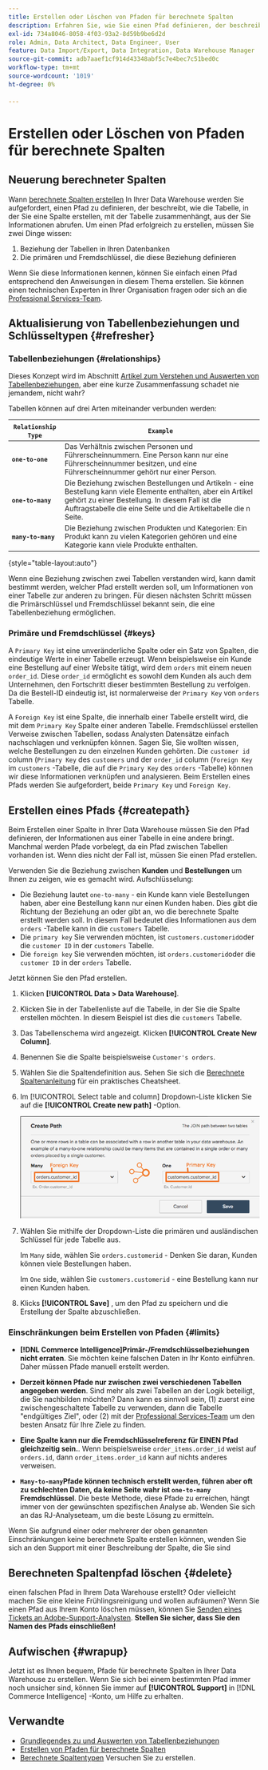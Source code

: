 ```yaml
---
title: Erstellen oder Löschen von Pfaden für berechnete Spalten
description: Erfahren Sie, wie Sie einen Pfad definieren, der beschreibt, wie die Tabelle, in der Sie eine Spalte erstellen, mit der Tabelle zusammenhängt, aus der Sie Informationen abrufen.
exl-id: 734a8046-8058-4f03-93a2-8d59b9be6d2d
role: Admin, Data Architect, Data Engineer, User
feature: Data Import/Export, Data Integration, Data Warehouse Manager
source-git-commit: adb7aaef1cf914d43348abf5c7e4bec7c51bed0c
workflow-type: tm+mt
source-wordcount: '1019'
ht-degree: 0%

---
```


# Erstellen oder Löschen von Pfaden für berechnete Spalten

## Neuerung berechneter Spalten

Wann [berechnete Spalten erstellen](../data-warehouse-mgr/creating-calculated-columns.md) In Ihrer Data Warehouse werden Sie aufgefordert, einen Pfad zu definieren, der beschreibt, wie die Tabelle, in der Sie eine Spalte erstellen, mit der Tabelle zusammenhängt, aus der Sie Informationen abrufen. Um einen Pfad erfolgreich zu erstellen, müssen Sie zwei Dinge wissen:

1. Beziehung der Tabellen in Ihren Datenbanken
1. Die primären und Fremdschlüssel, die diese Beziehung definieren

Wenn Sie diese Informationen kennen, können Sie einfach einen Pfad entsprechend den Anweisungen in diesem Thema erstellen. Sie können einen technischen Experten in Ihrer Organisation fragen oder sich an die [Professional Services-Team](https://experienceleague.adobe.com/docs/commerce-knowledge-base/kb/troubleshooting/miscellaneous/mbi-service-policies.html).

## Aktualisierung von Tabellenbeziehungen und Schlüsseltypen {#refresher}

### Tabellenbeziehungen {#relationships}

Dieses Konzept wird im Abschnitt [Artikel zum Verstehen und Auswerten von Tabellenbeziehungen](../../data-analyst/data-warehouse-mgr/table-relationships.md), aber eine kurze Zusammenfassung schadet nie jemandem, nicht wahr?

Tabellen können auf drei Arten miteinander verbunden werden:

| **`Relationship Type`** | **`Example`** |
|-----|-----|
| **`one-to-one`** | Das Verhältnis zwischen Personen und Führerscheinnummern. Eine Person kann nur eine Führerscheinnummer besitzen, und eine Führerscheinnummer gehört nur einer Person. |
| **`one-to-many`** | Die Beziehung zwischen Bestellungen und Artikeln - eine Bestellung kann viele Elemente enthalten, aber ein Artikel gehört zu einer Bestellung. In diesem Fall ist die Auftragstabelle die eine Seite und die Artikeltabelle die n Seite. |
| **`many-to-many`** | Die Beziehung zwischen Produkten und Kategorien: Ein Produkt kann zu vielen Kategorien gehören und eine Kategorie kann viele Produkte enthalten. |

{style="table-layout:auto"}

Wenn eine Beziehung zwischen zwei Tabellen verstanden wird, kann damit bestimmt werden, welcher Pfad erstellt werden soll, um Informationen von einer Tabelle zur anderen zu bringen. Für diesen nächsten Schritt müssen die Primärschlüssel und Fremdschlüssel bekannt sein, die eine Tabellenbeziehung ermöglichen.

### Primäre und Fremdschlüssel {#keys}

A `Primary Key` ist eine unveränderliche Spalte oder ein Satz von Spalten, die eindeutige Werte in einer Tabelle erzeugt. Wenn beispielsweise ein Kunde eine Bestellung auf einer Website tätigt, wird dem `orders` mit einem neuen `order_id`. Diese `order_id` ermöglicht es sowohl dem Kunden als auch dem Unternehmen, den Fortschritt dieser bestimmten Bestellung zu verfolgen. Da die Bestell-ID eindeutig ist, ist normalerweise der `Primary Key` von `orders` Tabelle.

A `Foreign Key` ist eine Spalte, die innerhalb einer Tabelle erstellt wird, die mit dem `Primary Key` Spalte einer anderen Tabelle. Fremdschlüssel erstellen Verweise zwischen Tabellen, sodass Analysten Datensätze einfach nachschlagen und verknüpfen können. Sagen Sie, Sie wollten wissen, welche Bestellungen zu den einzelnen Kunden gehörten. Die `customer id` column (`Primary Key` des `customers` und der `order_id` column (`Foreign Key` im `customers` -Tabelle, die auf die `Primary Key` des `orders` -Tabelle) können wir diese Informationen verknüpfen und analysieren. Beim Erstellen eines Pfads werden Sie aufgefordert, beide `Primary Key` und `Foreign Key`.

## Erstellen eines Pfads {#createpath}

Beim Erstellen einer Spalte in Ihrer Data Warehouse müssen Sie den Pfad definieren, der Informationen aus einer Tabelle in eine andere bringt. Manchmal werden Pfade vorbelegt, da ein Pfad zwischen Tabellen vorhanden ist. Wenn dies nicht der Fall ist, müssen Sie einen Pfad erstellen.

Verwenden Sie die Beziehung zwischen **Kunden** und **Bestellungen** um Ihnen zu zeigen, wie es gemacht wird. Aufschlüsselung:

* Die Beziehung lautet `one-to-many` - ein Kunde kann viele Bestellungen haben, aber eine Bestellung kann nur einen Kunden haben. Dies gibt die Richtung der Beziehung an oder gibt an, wo die berechnete Spalte erstellt werden soll. In diesem Fall bedeutet dies Informationen aus dem `orders` -Tabelle kann in die `customers` Tabelle.
* Die `primary key` Sie verwenden möchten, ist `customers.customerid`oder die `customer ID` in der `customers` Tabelle.
* Die `foreign key` Sie verwenden möchten, ist `orders.customerid`oder die `customer ID` in der `orders` Tabelle.

Jetzt können Sie den Pfad erstellen.

1. Klicken **[!UICONTROL Data > Data Warehouse]**.
1. Klicken Sie in der Tabellenliste auf die Tabelle, in der Sie die Spalte erstellen möchten. In diesem Beispiel ist dies die `customers` Tabelle.
1. Das Tabellenschema wird angezeigt. Klicken **[!UICONTROL Create New Column]**.
1. Benennen Sie die Spalte beispielsweise `Customer's orders`.
1. Wählen Sie die Spaltendefinition aus. Sehen Sie sich die [Berechnete Spaltenanleitung](../data-warehouse-mgr/creating-calculated-columns.md) für ein praktisches Cheatsheet.
1. Im [!UICONTROL Select table and column] Dropdown-Liste klicken Sie auf die **[!UICONTROL Create new path]** -Option.

   ![Erstellen von Pfaden für berechnete Spalten modal](../../assets/Creating_Paths_modal.png)

1. Wählen Sie mithilfe der Dropdown-Liste die primären und ausländischen Schlüssel für jede Tabelle aus.

   Im `Many` side, wählen Sie `orders.customerid` - Denken Sie daran, Kunden können viele Bestellungen haben.

   Im `One` side, wählen Sie `customers.customerid` - eine Bestellung kann nur einen Kunden haben.

1. Klicks **[!UICONTROL Save]** , um den Pfad zu speichern und die Erstellung der Spalte abzuschließen.

### Einschränkungen beim Erstellen von Pfaden {#limits}

* **[!DNL Commerce Intelligence]Primär-/Fremdschlüsselbeziehungen nicht erraten**. Sie möchten keine falschen Daten in Ihr Konto einführen. Daher müssen Pfade manuell erstellt werden.

* **Derzeit können Pfade nur zwischen zwei verschiedenen Tabellen angegeben werden**. Sind mehr als zwei Tabellen an der Logik beteiligt, die Sie nachbilden möchten? Dann kann es sinnvoll sein, (1) zuerst eine zwischengeschaltete Tabelle zu verwenden, dann die Tabelle &quot;endgültiges Ziel&quot;, oder (2) mit der [Professional Services-Team](https://experienceleague.adobe.com/docs/commerce-knowledge-base/kb/troubleshooting/miscellaneous/mbi-service-policies.html) um den besten Ansatz für Ihre Ziele zu finden.

* **Eine Spalte kann nur die Fremdschlüsselreferenz für EINEN Pfad gleichzeitig sein.**. Wenn beispielsweise `order_items.order_id` weist auf `orders.id`, dann `order_items.order_id` kann auf nichts anderes verweisen.

* **`Many-to-many`Pfade können technisch erstellt werden, führen aber oft zu schlechten Daten, da keine Seite wahr ist `one-to-many` Fremdschlüssel**. Die beste Methode, diese Pfade zu erreichen, hängt immer von der gewünschten spezifischen Analyse ab. Wenden Sie sich an das RJ-Analyseteam, um die beste Lösung zu ermitteln.

Wenn Sie aufgrund einer oder mehrerer der oben genannten Einschränkungen keine berechnete Spalte erstellen können, wenden Sie sich an den Support mit einer Beschreibung der Spalte, die Sie sind

## Berechneten Spaltenpfad löschen {#delete}

einen falschen Pfad in Ihrem Data Warehouse erstellt? Oder vielleicht machen Sie eine kleine Frühlingsreinigung und wollen aufräumen? Wenn Sie einen Pfad aus Ihrem Konto löschen müssen, können Sie [Senden eines Tickets an Adobe-Support-Analysten](../../guide-overview.md#Submitting-a-Support-Ticket). **Stellen Sie sicher, dass Sie den Namen des Pfads einschließen!**

## Aufwischen {#wrapup}

Jetzt ist es Ihnen bequem, Pfade für berechnete Spalten in Ihrer Data Warehouse zu erstellen. Wenn Sie sich bei einem bestimmten Pfad immer noch unsicher sind, können Sie immer auf **[!UICONTROL Support]** in [!DNL Commerce Intelligence] -Konto, um Hilfe zu erhalten.

## Verwandte

* [Grundlegendes zu und Auswerten von Tabellenbeziehungen](../data-warehouse-mgr/table-relationships.md)
* [Erstellen von Pfaden für berechnete Spalten](../data-warehouse-mgr/create-paths-calc-columns.md)
* [Berechnete Spaltentypen](../data-warehouse-mgr/calc-column-types.md) Versuchen Sie zu erstellen.
